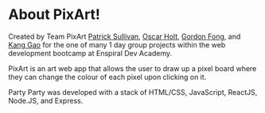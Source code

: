# About PixArt!

Created by Team PixArt [Patrick Sullivan](https://github.com/patrick-j-sulley), [Oscar Holt](https://github.com/oscarholt), [Gordon Fong](https://github.com/gordon-fong), and [Kang Gao](https://github.com/gawk2333) for the one of many 1 day group projects within the web development bootcamp at Enspiral Dev Academy.

PixArt is an art web app that allows the user to draw up a pixel board where they can change the colour of each pixel upon clicking on it.

Party Party was developed with a stack of HTML/CSS, JavaScript, ReactJS, Node.JS, and Express.

